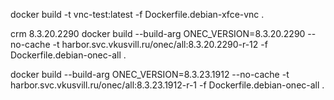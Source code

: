 
docker build -t vnc-test:latest -f Dockerfile.debian-xfce-vnc .

crm
8.3.20.2290
docker build --build-arg ONEC_VERSION=8.3.20.2290 --no-cache -t harbor.svc.vkusvill.ru/onec/all:8.3.20.2290-r-12 -f Dockerfile.debian-onec-all .

docker build --build-arg ONEC_VERSION=8.3.23.1912 --no-cache -t harbor.svc.vkusvill.ru/onec/all:8.3.23.1912-r-1 -f Dockerfile.debian-onec-all .
